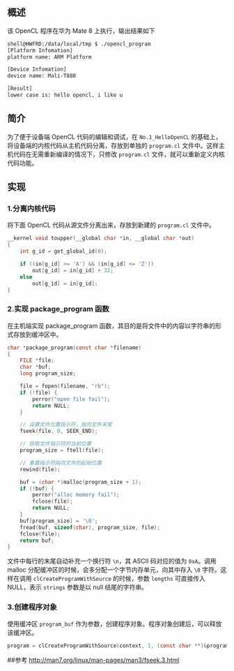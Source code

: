 ## 概述
该 OpenCL 程序在华为 Mate 8 上执行，输出结果如下

```bash
shell@HWFRD:/data/local/tmp $ ./opencl_program
[Platform Infomation]
platform name: ARM Platform

[Device Infomation]
device name: Mali-T880

[Result]
lower case is: hello opencl, i like u
```

## 简介
为了便于设备端 OpenCL 代码的编辑和调试，在 `No.1_HelloOpenCL` 的基础上，将设备端的内核代码从主机代码分离，存放到单独的 `program.cl` 文件中。这样主机代码在无需重新编译的情况下，只修改 `program.cl` 文件，就可以重新定义内核代码功能。

## 实现
### 1.分离内核代码
将下面 OpenCL 代码从源文件分离出来，存放到新建的 `program.cl` 文件中。
```c
__kernel void toupper(__global char *in, __global char *out)
{
	int g_id = get_global_id(0);

	if ((in[g_id] >= 'A') && (in[g_id] <= 'Z'))
		out[g_id] = in[g_id] + 32;
	else
		out[g_id] = in[g_id];
}
```

### 2.实现 package_program 函数
在主机端实现 package_program 函数，其目的是将文件中的内容以字符串的形式存放到缓冲区中。
```c
char *package_program(const char *filename)
{
	FILE *file;
	char *buf;
	long program_size;

	file = fopen(filename, "rb");
	if (!file) {
		perror("open file fail");
		return NULL;
	}

	// 设置文件位置指示符，指向文件末尾
	fseek(file, 0, SEEK_END);

	// 获取文件指示符的当前位置
	program_size = ftell(file);

	// 重置指示符指向文件的起始位置
	rewind(file);

	buf = (char *)malloc(program_size + 1);
	if (!buf) {
		perror("alloc memory fail");
		fclose(file);
		return NULL;
	}
	buf[program_size] = '\0';
	fread(buf, sizeof(char), program_size, file);
	fclose(file);
	return buf;
}
```

文件中每行的末尾自动补充一个换行符 `\n`，其 ASCII 码对应的值为 `0xA`。调用 malloc 分配缓冲区的时候，会多分配一个字节内存单元，向其中存入 `\0` 字符。这样在调用 `clCreateProgramWithSource` 的时候，参数 `lengths` 可直接传入 NULL，表示 `strings` 参数是以 null 结尾的字符串。

### 3.创建程序对象
使用缓冲区 `program_buf` 作为参数，创建程序对象。程序对象创建后，可以释放该缓冲区。
```c
program = clCreateProgramWithSource(context, 1, (const char **)&program_buf, NULL, &err);
```
##参考
http://man7.org/linux/man-pages/man3/fseek.3.html



























